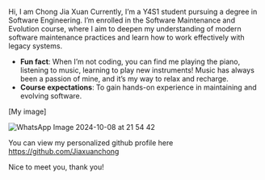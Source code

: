 Hi, I am Chong Jia Xuan
Currently, I’m a Y4S1 student pursuing a degree in Software Engineering. I’m enrolled in the Software Maintenance and Evolution course, where I aim to deepen my understanding of modern software maintenance practices and learn how to work effectively with legacy systems.

- **Fun fact**: When I’m not coding, you can find me playing the piano, listening to music, learning to play new instruments! Music has always been a passion of mine, and it’s my way to relax and recharge.
- **Course expectations**: To gain hands-on experience in maintaining and evolving software.

[My image] 


![WhatsApp Image 2024-10-08 at 21 54 42](https://github.com/user-attachments/assets/64a3678e-05c5-41c9-b439-ea4aa74482cc)

You can view my personalized github profile here
https://github.com/Jiaxuanchong

Nice to meet you, thank you!
